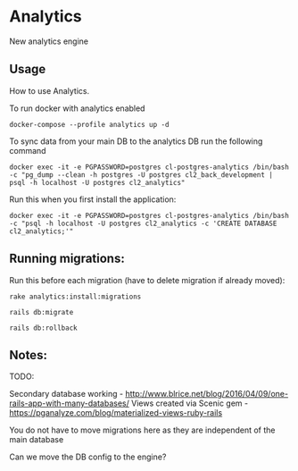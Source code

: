 # Analytics
New analytics engine

## Usage
How to use Analytics.

To run docker with analytics enabled

`docker-compose --profile analytics up -d`

To sync data from your main DB to the analytics DB run the following command

`docker exec -it -e PGPASSWORD=postgres cl-postgres-analytics /bin/bash -c "pg_dump --clean -h postgres -U postgres cl2_back_development | psql -h localhost -U postgres cl2_analytics"`

Run this when you first install the application:

`docker exec -it -e PGPASSWORD=postgres cl-postgres-analytics /bin/bash -c "psql -h localhost -U postgres cl2_analytics -c 'CREATE DATABASE cl2_analytics;'"`

## Running migrations:
Run this before each migration (have to delete migration if already moved):

`rake analytics:install:migrations`

`rails db:migrate`

`rails db:rollback`

## Notes:

TODO:

Secondary database working - http://www.blrice.net/blog/2016/04/09/one-rails-app-with-many-databases/
Views created via Scenic gem - https://pganalyze.com/blog/materialized-views-ruby-rails

You do not have to move migrations here as they are independent of the main database

Can we move the DB config to the engine?